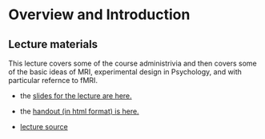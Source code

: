 # Overview and Introduction

## Lecture materials

This lecture covers some of the course administrivia and then covers some of the basic ideas of MRI, experimental design in Psychology, and with particular refernce to fMRI.

- the <a href="lecture.html" target="_new">slides for the lecture are here.</a>
- the <a href="schluppeck-01-handout.html">handout (in html format) is here.</a> 

- [lecture source](lecture.qmd)

